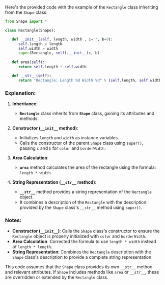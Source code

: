 Here's the provided code with the example of the `Rectangle` class inheriting from the `Shape` class:

```python
from Shape import *

class Rectangle(Shape):

   def __init__(self, length, width , c='', b=0):
      self.length = length
      self.width = width
      super(Rectangle, self).__init__(c, b)
        
   def area(self):
      return self.length * self.width

   def __str__(self):
      return "Rectangle: Length %d Width %d" % (self.length, self.width) + " " + super(Rectangle, self).__str__()
```

### Explanation:

1. **Inheritance**:
   - **`Rectangle`** class inherits from **`Shape`** class, gaining its attributes and methods.

2. **Constructor (`__init__` method)**:
   - Initializes `length` and `width` as instance variables.
   - Calls the constructor of the parent `Shape` class using `super()`, passing `c` and `b` for `color` and `borderWidth`.

3. **Area Calculation**:
   - **`area`** method calculates the area of the rectangle using the formula: `length * width`.

4. **String Representation (`__str__` method)**:
   - **`__str__`** method provides a string representation of the `Rectangle` object.
   - It combines a description of the `Rectangle` with the description provided by the `Shape` class's `__str__` method using `super()`.

### Notes:
- **Constructor (`__init__`)**: Calls the `Shape` class's constructor to ensure the `Rectangle` object is properly initialized with `color` and `borderWidth`.
- **Area Calculation**: Corrected the formula to use `length * width` instead of `length * length`.
- **String Representation**: Combines the `Rectangle` description with the `Shape` class's description to provide a complete string representation.

This code assumes that the `Shape` class provides its own `__str__` method and relevant attributes. If `Shape` includes methods like `area` or `__str__`, these are overridden or extended by the `Rectangle` class.